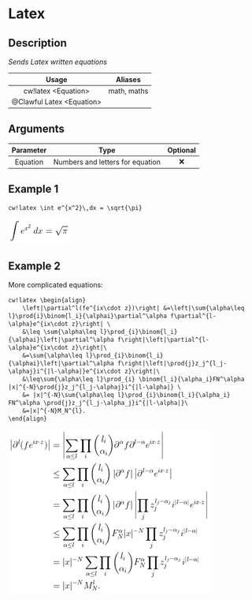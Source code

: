 # Latex

## Description

_Sends Latex written equations_

| Usage | Aliases |
| :---: | :---: |
| cw!latex &lt;Equation&gt; | math, maths |
| @Clawful Latex &lt;Equation&gt; |  |

## Arguments

| Parameter | Type | Optional |
| :---: | :---: | :---: |
| Equation | Numbers and letters for equation | ❌ |

## Example 1

```text
cw!latex \int e^{x^2}\,dx = \sqrt{\pi}
```

![The image Clawful gives us](../.gitbook/assets/teximage.png)

## Example 2

More complicated equations:

```text
cw!latex \begin{align}
    \left|\partial^l(fe^{ix\cdot z})\right| &=\left|\sum{\alpha\leq l}\prod{i}\binom{l_i}{\alphai}\partial^\alpha f\partial^{l-\alpha}e^{ix\cdot z}\right| \
    &\leq \sum{\alpha\leq l}\prod_{i}\binom{l_i}{\alphai}\left|\partial^\alpha f\right|\left|\partial^{l-\alpha}e^{ix\cdot z}\right|\
    &=\sum{\alpha\leq l}\prod_{i}\binom{l_i}{\alphai}\left|\partial^\alpha f\right|\left|\prod{j}z_j^{l_j-\alphaj}i^{|l-\alpha|}e^{ix\cdot z}\right|\
    &\leq\sum{\alpha\leq l}\prod_{i} \binom{l_i}{\alpha_i}FN^\alpha |x|^{-N}\prod{j}z_j^{l_j-\alphaj}i^{|l-\alpha|} \
    &= |x|^{-N}\sum{\alpha\leq l}\prod_{i}\binom{l_i}{\alpha_i} FN^\alpha \prod{j}z_j^{l_j-\alpha_j}i^{|l-\alpha|}\
    &=|x|^{-N}M_N^{l}.
\end{align}
```

![More complicated result in latex command](../.gitbook/assets/teximage%20%281%29.png)

